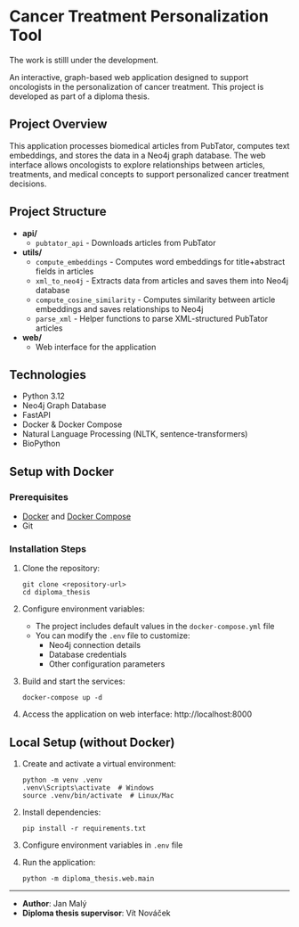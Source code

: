 # Cancer Treatment Personalization Tool
The work is stilll under the development.


An interactive, graph-based web application designed to support oncologists in the personalization of cancer treatment. This project is developed as part of a diploma thesis.

## Project Overview

This application processes biomedical articles from PubTator, computes text embeddings, and stores the data in a Neo4j graph database. The web interface allows oncologists to explore relationships between articles, treatments, and medical concepts to support personalized cancer treatment decisions.

## Project Structure

- **api/**
  - `pubtator_api` - Downloads articles from PubTator
- **utils/**
  - `compute_embeddings` - Computes word embeddings for title+abstract fields in articles
  - `xml_to_neo4j` - Extracts data from articles and saves them into Neo4j database
  - `compute_cosine_similarity` - Computes similarity between article embeddings and saves relationships to Neo4j
  - `parse_xml` - Helper functions to parse XML-structured PubTator articles
- **web/**
  - Web interface for the application

## Technologies

- Python 3.12
- Neo4j Graph Database
- FastAPI
- Docker & Docker Compose
- Natural Language Processing (NLTK, sentence-transformers)
- BioPython

## Setup with Docker

### Prerequisites

- [Docker](https://www.docker.com/get-started) and [Docker Compose](https://docs.docker.com/compose/install/)
- Git

### Installation Steps

1. Clone the repository:
   ```
   git clone <repository-url>
   cd diploma_thesis
   ```

2. Configure environment variables:
   - The project includes default values in the `docker-compose.yml` file
   - You can modify the `.env` file to customize:
     - Neo4j connection details
     - Database credentials
     - Other configuration parameters

3. Build and start the services:
   ```
   docker-compose up -d
   ```

4. Access the application on web interface: http://localhost:8000


## Local Setup (without Docker)

1. Create and activate a virtual environment:
   ```
   python -m venv .venv
   .venv\Scripts\activate  # Windows
   source .venv/bin/activate  # Linux/Mac
   ```

2. Install dependencies:
   ```
   pip install -r requirements.txt
   ```

3. Configure environment variables in `.env` file

4. Run the application:
   ```
   python -m diploma_thesis.web.main
   ```


---

- **Author**: Jan Malý
- **Diploma thesis supervisor**: Vít Nováček
